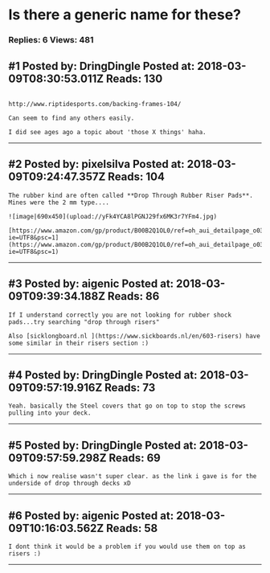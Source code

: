 # Is there a generic name for these?

### Replies: 6 Views: 481

## \#1 Posted by: DringDingle Posted at: 2018-03-09T08:30:53.011Z Reads: 130

```

http://www.riptidesports.com/backing-frames-104/

Can seem to find any others easily. 

I did see ages ago a topic about 'those X things' haha.
```

---
## \#2 Posted by: pixelsilva Posted at: 2018-03-09T09:24:47.357Z Reads: 104

```
The rubber kind are often called **Drop Through Rubber Riser Pads**. Mines were the 2 mm type....

![image|690x450](upload://yFk4YCA8lPGNJ29fx6MK3r7YFm4.jpg)

[https://www.amazon.com/gp/product/B00B2Q1OL0/ref=oh_aui_detailpage_o03_s00?ie=UTF8&psc=1](https://www.amazon.com/gp/product/B00B2Q1OL0/ref=oh_aui_detailpage_o03_s00?ie=UTF8&psc=1)
```

---
## \#3 Posted by: aigenic Posted at: 2018-03-09T09:39:34.188Z Reads: 86

```
If I understand correctly you are not looking for rubber shock pads...try searching "drop through risers" 

Also [sicklongboard.nl ](https://www.sickboards.nl/en/603-risers) have some similar in their risers section :)
```

---
## \#4 Posted by: DringDingle Posted at: 2018-03-09T09:57:19.916Z Reads: 73

```
Yeah. basically the Steel covers that go on top to stop the screws pulling into your deck.
```

---
## \#5 Posted by: DringDingle Posted at: 2018-03-09T09:57:59.298Z Reads: 69

```
Which i now realise wasn't super clear. as the link i gave is for the underside of drop through decks xD
```

---
## \#6 Posted by: aigenic Posted at: 2018-03-09T10:16:03.562Z Reads: 58

```
I dont think it would be a problem if you would use them on top as risers :)
```

---
